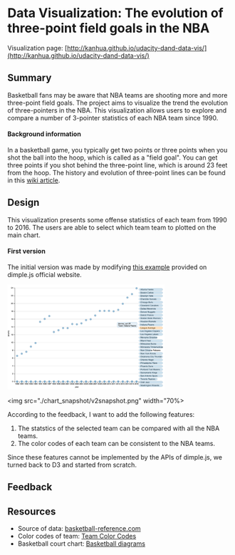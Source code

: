 # Data Visualization: The evolution of three-point field goals in the NBA

Visualization page: [http://kanhua.github.io/udacity-dand-data-vis/](http://kanhua.github.io/udacity-dand-data-vis/)

## Summary
Basketball fans may be aware that NBA teams are shooting more and more three-point field goals. 
The project aims to visualize the trend the evolution of three-pointers in the NBA. This visualization allows users to explore and compare a number of 3-pointer statistics of each NBA team since 1990. 

#### Background information
In a basketball game, you typically get two points or three points when you shot the ball into the hoop, which is called as a "field goal". You can get three points if you shot behind the three-point line, which is around 23 feet from the hoop. The history and evolution of three-point lines can be found in this [wiki article](https://en.wikipedia.org/wiki/Three-point_field_goal).

## Design
This visualization presents some offense statistics of each team from 1990 to 2016. The users are able to select which team team to plotted on the main chart.

#### First version
The initial version was made by modifying [this example](http://dimplejs.org/advanced_examples_viewer.html?id=advanced_storyboard_control) provided on dimple.js official website.

<img src="./chart_snapshot/v1snapshot.png" width="70%">

<img src="./chart_snapshot/v2snapshot.png" width="70%>

According to the feedback, I want to add the following features:

1. The statstics of the selected team can be compared with all the NBA teams.
2. The color codes of each team can be consistent to the NBA teams. 

Since these features cannot be implemented by the APIs of dimple.js, we turned back to D3 and started from scratch.



## Feedback




## Resources
- Source of data: [basketball-reference.com](http://basketball-reference.com)
- Color codes of team: [Team Color Codes](http://teamcolorcodes.com)
- Basketball court chart: [Basketball diagrams](http://li16-138.members.linode.com/sportsdiagrams/BasketballDiagrams.html) 
